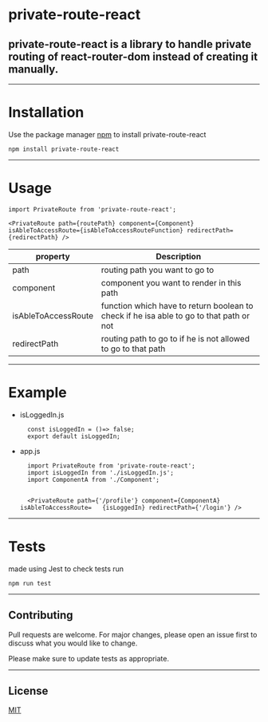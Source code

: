 # private-route-react

## private-route-react is a library to handle private routing of react-router-dom instead of creating it manually.
___
# Installation
Use the package manager [npm](https://www.npmjs.com/) to install private-route-react

    npm install private-route-react
___
# Usage

    import PrivateRoute from 'private-route-react';

    <PrivateRoute path={routePath} component={Component} isAbleToAccessRoute={isAbleToAccessRouteFunction} redirectPath={redirectPath} />

| property  | Description |
| ------------- | ------------- |
| path  | routing path you want to go to  |
| component  | component you want to render in this path  |
| isAbleToAccessRoute  | function which have to return boolean to check if he isa able to go to that path or not  |
| redirectPath  | routing path to go to if he is not allowed to go to that path  |
___
# Example

- isLoggedIn.js

        const isLoggedIn = ()=> false;
        export default isLoggedIn;
- app.js

        import PrivateRoute from 'private-route-react';
        import isLoggedIn from './isLoggedIn.js';
        import ComponentA from './Component';


        <PrivateRoute path={'/profile'} component={ComponentA} isAbleToAccessRoute=   {isLoggedIn} redirectPath={'/login'} />
___
# Tests
made using Jest to check tests run
    
    npm run test
___
## Contributing
Pull requests are welcome. For major changes, please open an issue first to discuss what you would like to change.

Please make sure to update tests as appropriate.
___
## License
[MIT](https://choosealicense.com/licenses/mit/)